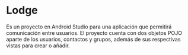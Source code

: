 # Lodge
Es un proyecto en Android Studio para una aplicación que permitirá comunicación entre usuarios.
El proyecto cuenta con dos objetos POJO aparte de los usuarios, contactos y grupos, además de sus respectivas vistas para crear o añadir.
